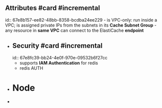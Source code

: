 ## Attributes #card #incremental
id:: 67e8b157-ee82-48bb-8358-bcdba24ee229
	- is VPC-only: run inside a VPC; is assigned private IPs from the subnets in its **Cache Subnet Group**
	- any resource in **same VPC** can connect to the ElastiCache **endpoint**
- ## Security #card #incremental
  id:: 67e8fc39-bb24-4e0f-970e-09532b6f27cc
	- supports **IAM Authentication** for redis
	- redis AUTH
- # Node
-
